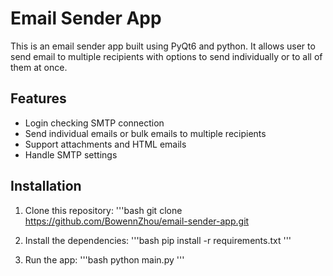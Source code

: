 # Email Sender App
This is an email sender app built using PyQt6 and python.
It allows user to send email to multiple recipients with options to send individually or to all of them at once.

## Features
- Login checking SMTP connection
- Send individual emails or bulk emails to multiple recipients
- Support attachments and HTML emails
- Handle SMTP settings

## Installation
1. Clone this repository:
   '''bash
   git clone https://github.com/BowennZhou/email-sender-app.git

2. Install the dependencies:
   '''bash
   pip install -r requirements.txt
   '''
     
3. Run the app:
   '''bash
   python main.py
   '''

